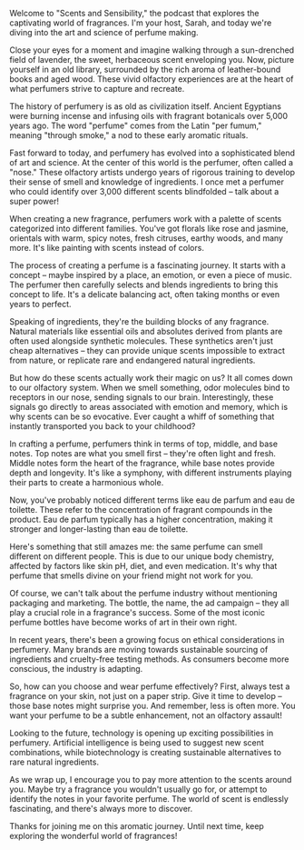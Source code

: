 Welcome to "Scents and Sensibility," the podcast that explores the captivating world of fragrances. I'm your host, Sarah, and today we're diving into the art and science of perfume making.

Close your eyes for a moment and imagine walking through a sun-drenched field of lavender, the sweet, herbaceous scent enveloping you. Now, picture yourself in an old library, surrounded by the rich aroma of leather-bound books and aged wood. These vivid olfactory experiences are at the heart of what perfumers strive to capture and recreate.

The history of perfumery is as old as civilization itself. Ancient Egyptians were burning incense and infusing oils with fragrant botanicals over 5,000 years ago. The word "perfume" comes from the Latin "per fumum," meaning "through smoke," a nod to these early aromatic rituals.

Fast forward to today, and perfumery has evolved into a sophisticated blend of art and science. At the center of this world is the perfumer, often called a "nose." These olfactory artists undergo years of rigorous training to develop their sense of smell and knowledge of ingredients. I once met a perfumer who could identify over 3,000 different scents blindfolded – talk about a super power!

When creating a new fragrance, perfumers work with a palette of scents categorized into different families. You've got florals like rose and jasmine, orientals with warm, spicy notes, fresh citruses, earthy woods, and many more. It's like painting with scents instead of colors.

The process of creating a perfume is a fascinating journey. It starts with a concept – maybe inspired by a place, an emotion, or even a piece of music. The perfumer then carefully selects and blends ingredients to bring this concept to life. It's a delicate balancing act, often taking months or even years to perfect.

Speaking of ingredients, they're the building blocks of any fragrance. Natural materials like essential oils and absolutes derived from plants are often used alongside synthetic molecules. These synthetics aren't just cheap alternatives – they can provide unique scents impossible to extract from nature, or replicate rare and endangered natural ingredients.

But how do these scents actually work their magic on us? It all comes down to our olfactory system. When we smell something, odor molecules bind to receptors in our nose, sending signals to our brain. Interestingly, these signals go directly to areas associated with emotion and memory, which is why scents can be so evocative. Ever caught a whiff of something that instantly transported you back to your childhood?

In crafting a perfume, perfumers think in terms of top, middle, and base notes. Top notes are what you smell first – they're often light and fresh. Middle notes form the heart of the fragrance, while base notes provide depth and longevity. It's like a symphony, with different instruments playing their parts to create a harmonious whole.

Now, you've probably noticed different terms like eau de parfum and eau de toilette. These refer to the concentration of fragrant compounds in the product. Eau de parfum typically has a higher concentration, making it stronger and longer-lasting than eau de toilette.

Here's something that still amazes me: the same perfume can smell different on different people. This is due to our unique body chemistry, affected by factors like skin pH, diet, and even medication. It's why that perfume that smells divine on your friend might not work for you.

Of course, we can't talk about the perfume industry without mentioning packaging and marketing. The bottle, the name, the ad campaign – they all play a crucial role in a fragrance's success. Some of the most iconic perfume bottles have become works of art in their own right.

In recent years, there's been a growing focus on ethical considerations in perfumery. Many brands are moving towards sustainable sourcing of ingredients and cruelty-free testing methods. As consumers become more conscious, the industry is adapting.

So, how can you choose and wear perfume effectively? First, always test a fragrance on your skin, not just on a paper strip. Give it time to develop – those base notes might surprise you. And remember, less is often more. You want your perfume to be a subtle enhancement, not an olfactory assault!

Looking to the future, technology is opening up exciting possibilities in perfumery. Artificial intelligence is being used to suggest new scent combinations, while biotechnology is creating sustainable alternatives to rare natural ingredients.

As we wrap up, I encourage you to pay more attention to the scents around you. Maybe try a fragrance you wouldn't usually go for, or attempt to identify the notes in your favorite perfume. The world of scent is endlessly fascinating, and there's always more to discover.

Thanks for joining me on this aromatic journey. Until next time, keep exploring the wonderful world of fragrances!